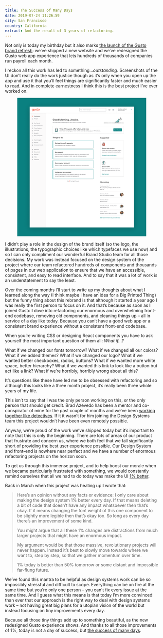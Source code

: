 ```yaml
---
title: The Success of Many Days 
date: 2019-07-24 11:26:59
city: San Francisco
country: California
extract: And the result of 3 years of refactoring.
---
```


Not only is today my birthday but it also marks [the launch of the Gusto brand refresh](https://gusto.com/company-news/gusto-brand-refresh): we’ve shipped a new website and we’ve redesigned the Gusto web app experience that lets hundreds of thousands of companies run payroll each month. 

I reckon all this work has led to something..._outstanding_. Screenshots of the UI don’t really do the work justice though as it’s only when you open up the app and use it that you’ll feel things are significantly faster and much easier to read. And in complete earnestness I think this is the best project I’ve ever worked on.

<div class="m-wrapper--full">
  <figure class="m-wrapper--unpadded">
    <img src="../uploads/gusto-new-brand-dashboard.png" alt="The new dashboard for the Gusto app">
  </figure>
</div>

I didn’t play a role in the design of the brand itself (so the logo, the illustrations, the typographic choices like which typefaces we use now) and so I can only compliment our wonderful Brand Studio team for all those decisions. My work was instead focused on the design system of the project where our team refactored hundreds of components and thousands of pages in our web application to ensure that we have an accessible, consistent, and easy to read interface. And to say that it was a lot of work is an understatement to say the least.

Over the coming months I’ll start to write up my thoughts about what I learned along the way (I think maybe I have an idea for a Big Printed Thing) but the funny thing about this rebrand is that although it started a year ago I was really the first person to focus on it. And that’s because as soon as I joined Gusto I dove into refactoring our enormous and overwhelming front-end codebase, removing old components, and cleaning things up – all in service of a day like today. Because you can’t have a good web app or a consistent brand experience without a consistent front-end codebase.

When you’re writing CSS or designing React components you have to ask yourself the most important question of them all: _What if...?_

What if we changed our fonts tomorrow? What if we changed all our colors? What if we added themes? What if we changed our logo? What if we wanted better checkboxes, radios, buttons? What if we wanted more white space, better hierarchy? What if we wanted this link to look like a button but act like a link? What if we’re horribly, horribly wrong about all this?

It’s questions like these have led me to be obsessed with refactoring and so although this looks like a three month project, it’s really been three whole years of my life.

This isn’t to say that I was the only person working on this, or the only person that should get credit. Brad Azevedo has been a mentor and co-conspirator of mine for the past couple of months and we’ve been [working together like detectives](https://www.robinrendle.com/notes/partners-in-crime). If it it wasn’t for him joining the Design Systems team this project wouldn’t have been even remotely possible.

Anyway, we’re proud of the work we’ve shipped today but it’s important to note that this is only the beginning. There are lots of areas of our product that frustrate and concern us, where we both feel that we fall significantly short of providing the best user experience possible. Our Design System and front-end is nowhere near perfect and we have a number of enormous refactoring projects on the horizon soon.

To get us through this immense project, and to help boost our morale when we became particularly frustrated with something, we would constantly remind ourselves that all we had to do today was make the UI [1% better](https://www.robinrendle.com/notes/1percent-better). 

Back in March when this project was heating up I wrote that: 

> Here’s an opinion without any facts or evidence: I only care about making the design system 1% better every day. If that means deleting a bit of code that doesn’t have any impact whatsoever then that’s okay. If it means changing the font weight of this one component to be slightly more legible then that’s okay too. So long as every day there’s an improvement of some kind.
> 
> You might argue that all these 1% changes are distractions from much larger projects that might have an enormous impact.
> 
> My argument would be that those massive, revolutionary projects will never happen. Instead it’s best to slowly move towards where we want to, step by step, so that we gather momentum over time.
> 
> 1% today is better than 50% tomorrow or some distant and impossible far-flung future.

We’ve found this mantra to be helpful as design systems work can be so impossibly stressful and difficult to scope. Everything can be on fire at the same time but you’re only one person – you can’t fix every issue at the same time. And I guess what this means is that today I’m more convinced than ever that our approach is the right way to deal with design systems work – not having great big plans for a utopian vision of the world but instead focusing on tiny improvements every day.

Because all those tiny things add up to something beautiful, as the new redesigned Gusto experience shows. And thanks to all those improvements of 1%, today is not a day of success, but [the success of many days](https://www.robinrendle.com/notes/tigerman).